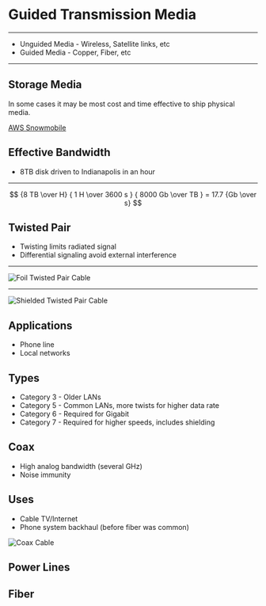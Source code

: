 Guided Transmission Media
=========================

---

- Unguided Media - Wireless, Satellite links, etc
- Guided Media - Copper, Fiber, etc

---

Storage Media
-------------

In some cases it may be most cost and time effective to ship physical media.

[AWS Snowmobile](https://aws.amazon.com/snowmobile/)

Effective Bandwidth
-------------------

- 8TB disk driven to Indianapolis in an hour

---

$$ {8 TB \over H} { 1 H \over 3600 s } { 8000 Gb \over TB } = 17.7  {Gb \over s} $$

Twisted Pair
------------

- Twisting limits radiated signal
- Differential signaling avoid external interference

---

![Foil Twisted Pair Cable](https://upload.wikimedia.org/wikipedia/commons/2/21/FTP_cable3.jpg)

---

![Shielded Twisted Pair Cable](https://upload.wikimedia.org/wikipedia/commons/e/ee/S-FTP_CAT_7.jpg)

Applications
------------

- Phone line
- Local networks

Types
-----

- Category 3 - Older LANs
- Category 5 - Common LANs, more twists for higher data rate
- Category 6 - Required for Gigabit
- Category 7 - Required for higher speeds, includes shielding

Coax
----

- High analog bandwidth (several GHz)
- Noise immunity

Uses
----

- Cable TV/Internet
- Phone system backhaul (before fiber was common)

![Coax Cable](https://upload.wikimedia.org/wikipedia/commons/thumb/f/f4/Coaxial_cable_cutaway.svg/640px-Coaxial_cable_cutaway.svg.png)

Power Lines
-----------

Fiber
-----